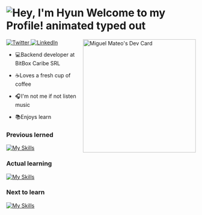 <h1>
  <img src="https://readme-typing-svg.demolab.com?font=Operator+Mono&size=37&duration=2800&pause=2000&color=FAFAFA&center=true&vCenter=true&width=940&height=50&lines=Hi+%F0%9F%91%8B%2C+I'm+Miguel+Mateo!" align="middle" alt="Hey, I'm Hyun Welcome to my Profile! animated typed out">
</h1>
<div align="left">
  <a target="_blank" href="https://twitter.com/MiguelMateoT">
    <img
      src="https://img.shields.io/twitter/follow/omBratteng?label=Twitter&logo=twitter&style=flat-square&color=1da1f2&logoColor=ffffff"
      alt="Twitter"
    />
  </a>
  <a href="https://www.linkedin.com/in/miguelangelmateotavarez/">
    <img
      src="https://img.shields.io/static/v1?logo=linkedin&style=flat-square&color=0072b1&label=LinkedIn&message=%E2%98%86"
      alt="LinkedIn"
    />
  </a>
  <a 
   href="https://app.daily.dev/MiguelMateot">
  <img src="https://api.daily.dev/devcards/d1a761016ef94813811480b4d08390c4.png?r=8zc" 
       width="300"
       align="right"
       alt="Miguel Mateo's Dev Card"/>
  </a>
</div>

- 💻Backend developer at BitBox Caribe SRL

- ☕Loves a fresh cup of coffee

- 🎧I'm not me if not listen music

- 📚Enjoys learn

### Previous lerned
[![My Skills](https://skillicons.dev/icons?i=html,css,javascript,php,laravel)](https://skillicons.dev)

### Actual learning
[![My Skills](https://skillicons.dev/icons?i=nodejs,typescript)](https://skillicons.dev)

### Next to learn
[![My Skills](https://skillicons.dev/icons?i=nest,vue)](https://skillicons.dev)

<h2></h2><br>

<!-- <p align="center"><br>
    <img align="center" src="./github-metrics.svg" alt="Metrics" /> <br>
</p> -->
